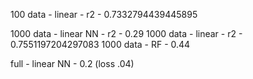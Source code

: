 100 data - linear - r2 - 0.7332794439445895



1000 data - linear NN - r2 - 0.29
1000 data - linear - r2 - 0.7551197204297083
1000 data - RF - 0.44


full - linear NN - 0.2 (loss .04)



